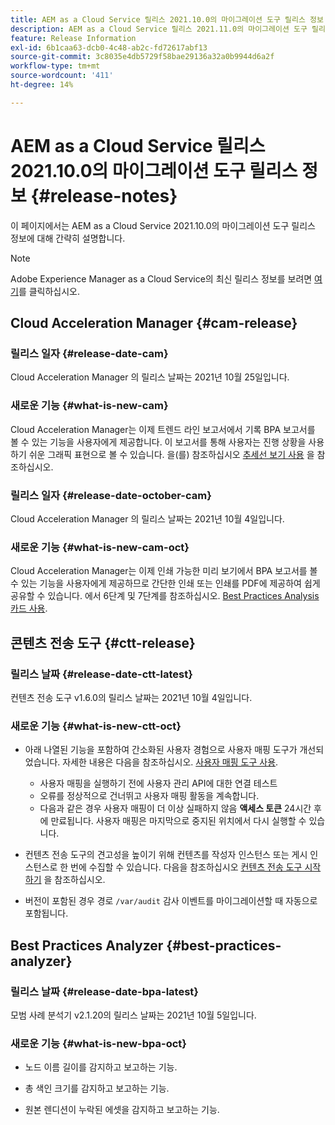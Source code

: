 ```yaml
---
title: AEM as a Cloud Service 릴리스 2021.10.0의 마이그레이션 도구 릴리스 정보
description: AEM as a Cloud Service 릴리스 2021.11.0의 마이그레이션 도구 릴리스 정보
feature: Release Information
exl-id: 6b1caa63-dcb0-4c48-ab2c-fd72617abf13
source-git-commit: 3c8035e4db5729f58bae29136a32a0b9944d6a2f
workflow-type: tm+mt
source-wordcount: '411'
ht-degree: 14%

---
```


# AEM as a Cloud Service 릴리스 2021.10.0의 마이그레이션 도구 릴리스 정보 {#release-notes}

이 페이지에서는 AEM as a Cloud Service 2021.10.0의 마이그레이션 도구 릴리스 정보에 대해 간략히 설명합니다.

>[!NOTE]
>Adobe Experience Manager as a Cloud Service의 최신 릴리스 정보를 보려면 [여기](https://experienceleague.adobe.com/docs/experience-manager-cloud-service/content/release-notes/release-notes/release-notes-current.html)를 클릭하십시오.

## Cloud Acceleration Manager {#cam-release}

### 릴리스 일자 {#release-date-cam}

Cloud Acceleration Manager 의 릴리스 날짜는 2021년 10월 25일입니다.

### 새로운 기능 {#what-is-new-cam}

Cloud Acceleration Manager는 이제 트렌드 라인 보고서에서 기록 BPA 보고서를 볼 수 있는 기능을 사용자에게 제공합니다. 이 보고서를 통해 사용자는 진행 상황을 사용하기 쉬운 그래픽 표현으로 볼 수 있습니다. 을(를) 참조하십시오 [추세선 보기 사용](https://experienceleague.adobe.com/docs/experience-manager-cloud-service/content/migration-journey/cloud-acceleration-manager/using-cam/cam-readiness-phase.html?lang=en#trendline-view-cam) 을 참조하십시오.

### 릴리스 일자 {#release-date-october-cam}

Cloud Acceleration Manager 의 릴리스 날짜는 2021년 10월 4일입니다.

### 새로운 기능 {#what-is-new-cam-oct}

Cloud Acceleration Manager는 이제 인쇄 가능한 미리 보기에서 BPA 보고서를 볼 수 있는 기능을 사용자에게 제공하므로 간단한 인쇄 또는 인쇄를 PDF에 제공하여 쉽게 공유할 수 있습니다. 에서 6단계 및 7단계를 참조하십시오. [Best Practices Analysis 카드 사용](https://experienceleague.adobe.com/docs/experience-manager-cloud-service/content/migration-journey/cloud-acceleration-manager/using-cam/cam-readiness-phase.html?lang=en#best-practices-analysis).


## 콘텐츠 전송 도구 {#ctt-release}

### 릴리스 날짜 {#release-date-ctt-latest}

컨텐츠 전송 도구 v1.6.0의 릴리스 날짜는 2021년 10월 4일입니다.

### 새로운 기능 {#what-is-new-ctt-oct}

* 아래 나열된 기능을 포함하여 간소화된 사용자 경험으로 사용자 매핑 도구가 개선되었습니다. 자세한 내용은 다음을 참조하십시오. [사용자 매핑 도구 사용](https://experienceleague.adobe.com/docs/experience-manager-cloud-service/content/migration-journey/cloud-migration/content-transfer-tool/legacy-user-mapping-tool/using-user-mapping-tool-legacy.html?lang=en).
   * 사용자 매핑을 실행하기 전에 사용자 관리 API에 대한 연결 테스트
   * 오류를 정상적으로 건너뛰고 사용자 매핑 활동을 계속합니다.
   * 다음과 같은 경우 사용자 매핑이 더 이상 실패하지 않음 **액세스 토큰** 24시간 후에 만료됩니다. 사용자 매핑은 마지막으로 중지된 위치에서 다시 실행할 수 있습니다.

* 컨텐츠 전송 도구의 견고성을 높이기 위해 컨텐츠를 작성자 인스턴스 또는 게시 인스턴스로 한 번에 수집할 수 있습니다. 다음을 참조하십시오 [컨텐츠 전송 도구 시작하기](https://experienceleague.adobe.com/docs/experience-manager-cloud-service/content/migration-journey/cloud-migration/content-transfer-tool/getting-started-content-transfer-tool.html?lang=ko) 을 참조하십시오.

* 버전이 포함된 경우 경로 `/var/audit` 감사 이벤트를 마이그레이션할 때 자동으로 포함됩니다.

## Best Practices Analyzer {#best-practices-analyzer}

### 릴리스 날짜 {#release-date-bpa-latest}

모범 사례 분석기 v2.1.20의 릴리스 날짜는 2021년 10월 5일입니다.

### 새로운 기능 {#what-is-new-bpa-oct}

* 노드 이름 길이를 감지하고 보고하는 기능.

* 총 색인 크기를 감지하고 보고하는 기능.

* 원본 렌디션이 누락된 에셋을 감지하고 보고하는 기능.
